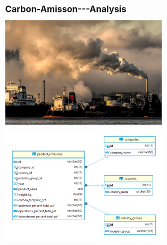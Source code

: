 # Carbon-Amisson---Analysis
![image](https://github.com/SylphinPhan/Carbon-Amisson---Analysis/blob/main/cover.jpg)

![image](https://github.com/SylphinPhan/Carbon-Amisson---Analysis/blob/main/Database%20diagram.png)
